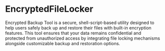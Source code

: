# EncryptedFileLocker
Encrypted Backup Tool is a secure, shell-script-based utility designed to help users safely back up and restore their files with built-in encryption features. This tool ensures that your data remains confidential and protected from unauthorized access by integrating file locking mechanisms alongside customizable backup and restoration options.
